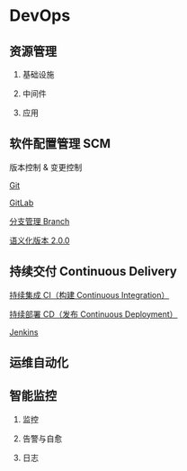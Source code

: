 # DevOps

## 资源管理

1. 基础设施

2. 中间件

3. 应用


## 软件配置管理 SCM

版本控制 & 变更控制

[Git](Git.md)

[GitLab](GitLab.md)

[分支管理 Branch](Branch.md)

[语义化版本 2.0.0](https://semver.org/lang/zh-CN/)


## 持续交付 Continuous Delivery

[持续集成 CI（构建 Continuous Integration）](CI.md)

[持续部署 CD（发布 Continuous Deployment）](CD.md)

[Jenkins](jenkins/README.md)

## 运维自动化



## 智能监控

1. 监控

2. 告警与自愈

3. 日志